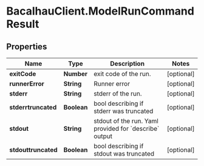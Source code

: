 # BacalhauClient.ModelRunCommandResult

## Properties
Name | Type | Description | Notes
------------ | ------------- | ------------- | -------------
**exitCode** | **Number** | exit code of the run. | [optional] 
**runnerError** | **String** | Runner error | [optional] 
**stderr** | **String** | stderr of the run. | [optional] 
**stderrtruncated** | **Boolean** | bool describing if stderr was truncated | [optional] 
**stdout** | **String** | stdout of the run. Yaml provided for &#x60;describe&#x60; output | [optional] 
**stdouttruncated** | **Boolean** | bool describing if stdout was truncated | [optional] 
